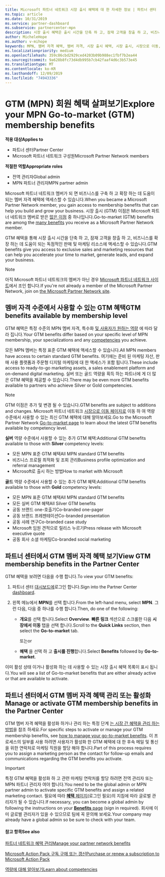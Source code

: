 ```yaml
---
title: Microsoft 파트너 네트워크 시장 출시 혜택에 대 한 자세한 정보 | 파트너 센터
ms.topic: article
ms.date: 10/31/2019
ms.service: partner-dashboard
ms.subservice: partnercenter-mpn
description: 시장 출시 혜택은 출시 시간을 단축 하 고, 잠재 고객을 창출 하 고, 비즈니스를 확장 하는 데 도움이 되는 독점적인 판매 및 마케팅 리소스에 대 한 액세스를 제공 합니다.
author: MicheleHope
ms.author: v-mihope
keywords: MPN, 멤버 자격 혜택, 멤버 자격, 시장 출시 혜택, 시장 출시, 시장으로 이동, GTM, 골드 구성원 자격, 실버 멤버 자격
ms.localizationpriority: medium
ms.openlocfilehash: 359c86cbd2929ced4203b09b988ec1fbf7b2ea44
ms.sourcegitcommit: 9a628b8fc73d4db995b7cb42faaf4d6c3b573e45
ms.translationtype: MT
ms.contentlocale: ko-KR
ms.lasthandoff: 12/09/2019
ms.locfileid: "74943336"
---
```

# <a name="explore-your-mpn-go-to-market-gtm-membership-benefits"></a><span data-ttu-id="8e6dd-104">GTM (MPN) 회원 혜택 살펴보기</span><span class="sxs-lookup"><span data-stu-id="8e6dd-104">Explore your MPN Go-to-market (GTM) membership benefits</span></span>

<span data-ttu-id="8e6dd-105">**적용 대상**</span><span class="sxs-lookup"><span data-stu-id="8e6dd-105">**Applies to**</span></span>

- <span data-ttu-id="8e6dd-106">파트너 센터</span><span class="sxs-lookup"><span data-stu-id="8e6dd-106">Partner Center</span></span>
- <span data-ttu-id="8e6dd-107">Microsoft 파트너 네트워크 구성원</span><span class="sxs-lookup"><span data-stu-id="8e6dd-107">Microsoft Partner Network members</span></span>

<span data-ttu-id="8e6dd-108">**적절한 역할**</span><span class="sxs-lookup"><span data-stu-id="8e6dd-108">**Appropriate roles**</span></span>

- <span data-ttu-id="8e6dd-109">전역 관리자</span><span class="sxs-lookup"><span data-stu-id="8e6dd-109">Global admin</span></span>
- <span data-ttu-id="8e6dd-110">MPN 파트너 관리자</span><span class="sxs-lookup"><span data-stu-id="8e6dd-110">MPN partner admin</span></span>

<span data-ttu-id="8e6dd-111">Microsoft 파트너 네트워크 멤버가 되 면 비즈니스를 구축 하 고 확장 하는 데 도움이 되는 멤버 자격 혜택에 액세스할 수 있습니다.</span><span class="sxs-lookup"><span data-stu-id="8e6dd-111">When you became a Microsoft Partner Network member, you gain access to membership benefits that can help you build and grow your business.</span></span> <span data-ttu-id="8e6dd-112">시장 출시 (GTM) 이점은 Microsoft 파트너 네트워크 멤버로 받은 [많은 이점](https://partner.microsoft.com/manage-your-partner-network-benefits) 중 하나입니다.</span><span class="sxs-lookup"><span data-stu-id="8e6dd-112">Go-to-market (GTM) benefits are among the [many benefits](https://partner.microsoft.com/manage-your-partner-network-benefits) you receive as a Microsoft Partner Network member.</span></span> 

<span data-ttu-id="8e6dd-113">GTM 혜택을 통해 시장 출시 시간을 단축 하 고, 잠재 고객을 창출 하 고, 비즈니스를 확장 하는 데 도움이 되는 독점적인 판매 및 마케팅 리소스에 액세스할 수 있습니다.</span><span class="sxs-lookup"><span data-stu-id="8e6dd-113">GTM benefits give you access to exclusive sales and marketing resources that can help you accelerate your time to market, generate leads, and expand your business.</span></span>

>[!NOTE]
><span data-ttu-id="8e6dd-114">아직 Microsoft 파트너 네트워크의 멤버가 아닌 경우 [Microsoft 파트너 네트워크 사이트](https://partner.microsoft.com/membership)에서 조인 합니다.</span><span class="sxs-lookup"><span data-stu-id="8e6dd-114">If you're not already a member of the Microsoft Partner Network, join on [the Microsoft Partner Network site](https://partner.microsoft.com/membership).</span></span>


## <a name="gtm-benefits-available-by-membership-level"></a><span data-ttu-id="8e6dd-115">멤버 자격 수준에서 사용할 수 있는 GTM 혜택</span><span class="sxs-lookup"><span data-stu-id="8e6dd-115">GTM benefits available by membership level</span></span>

<span data-ttu-id="8e6dd-116">GTM 혜택은 특정 수준의 MPN 멤버 자격, 특수화 [및 사용자가 원하는 역량](learn-about-competencies.md) 에 따라 달라 집니다.</span><span class="sxs-lookup"><span data-stu-id="8e6dd-116">Your GTM benefits differ based on your specific level of MPN membership, your specializations and any [competencies](learn-about-competencies.md) you achieve.</span></span>

<span data-ttu-id="8e6dd-117">모든 MPN 멤버는 특정 표준 GTM 혜택에 액세스할 수 있습니다.</span><span class="sxs-lookup"><span data-stu-id="8e6dd-117">All MPN members have access to certain standard GTM benefits.</span></span> <span data-ttu-id="8e6dd-118">여기에는 준비 된 마케팅 자산, 판매 사용 플랫폼과 주문형 디지털 마케팅에 대 한 액세스가 포함 됩니다.</span><span class="sxs-lookup"><span data-stu-id="8e6dd-118">These include access to ready-to-go marketing assets, a sales enablement platform and on-demand digital marketing.</span></span> <span data-ttu-id="8e6dd-119">실버 또는 골드 역량을 획득 하는 파트너에 게 더 많은 GTM 혜택을 제공할 수 있습니다.</span><span class="sxs-lookup"><span data-stu-id="8e6dd-119">There may be even more GTM benefits available to partners who achieve Silver or Gold competencies.</span></span>

>[!NOTE]
><span data-ttu-id="8e6dd-120">GTM 이점은 추가 및 변경 될 수 있습니다.</span><span class="sxs-lookup"><span data-stu-id="8e6dd-120">GTM benefits are subject to additions and changes.</span></span> <span data-ttu-id="8e6dd-121">Microsoft 파트너 네트워크 [시장으로 이동 페이지로](https://partner.microsoft.com/membership/go-to-market) 이동 하 여 역량 수준에서 사용할 수 있는 최신 GTM 혜택에 대해 알아보세요.</span><span class="sxs-lookup"><span data-stu-id="8e6dd-121">Go to the Microsoft Partner Network [Go-to-market page](https://partner.microsoft.com/membership/go-to-market) to learn about the latest GTM benefits available by competency level.</span></span>

<span data-ttu-id="8e6dd-122">**실버** 역량 수준에서 사용할 수 있는 추가 GTM 혜택:</span><span class="sxs-lookup"><span data-stu-id="8e6dd-122">Additional GTM benefits available to those with **Silver** competency levels:</span></span>

- <span data-ttu-id="8e6dd-123">모든 MPN 표준 GTM 혜택</span><span class="sxs-lookup"><span data-stu-id="8e6dd-123">All MPN standard GTM benefits</span></span>
- <span data-ttu-id="8e6dd-124">비즈니스 프로필 최적화 및 조회 관리</span><span class="sxs-lookup"><span data-stu-id="8e6dd-124">Business profile optimization and referral management</span></span>
- <span data-ttu-id="8e6dd-125">Microsoft로 출시 하는 방법</span><span class="sxs-lookup"><span data-stu-id="8e6dd-125">How to market with Microsoft</span></span>

<span data-ttu-id="8e6dd-126">**골드** 역량 수준에서 사용할 수 있는 추가 GTM 혜택:</span><span class="sxs-lookup"><span data-stu-id="8e6dd-126">Additional GTM benefits available to those with **Gold** competency levels:</span></span>

- <span data-ttu-id="8e6dd-127">모든 MPN 표준 GTM 혜택</span><span class="sxs-lookup"><span data-stu-id="8e6dd-127">All MPN standard GTM benefits</span></span>
- <span data-ttu-id="8e6dd-128">모든 실버 GTM 혜택</span><span class="sxs-lookup"><span data-stu-id="8e6dd-128">All Silver GTM benefits</span></span>
- <span data-ttu-id="8e6dd-129">공동 브랜드 one-호출기</span><span class="sxs-lookup"><span data-stu-id="8e6dd-129">Co-branded one-pager</span></span>
- <span data-ttu-id="8e6dd-130">공동 브랜드 프레젠테이션</span><span class="sxs-lookup"><span data-stu-id="8e6dd-130">Co-branded presentation</span></span>
- <span data-ttu-id="8e6dd-131">공동 사례 연구</span><span class="sxs-lookup"><span data-stu-id="8e6dd-131">Co-branded case study</span></span>
- <span data-ttu-id="8e6dd-132">Microsoft 임원 견적으로 릴리스 누르기</span><span class="sxs-lookup"><span data-stu-id="8e6dd-132">Press release with Microsoft executive quote</span></span>
- <span data-ttu-id="8e6dd-133">공동 회사 소셜 마케팅</span><span class="sxs-lookup"><span data-stu-id="8e6dd-133">Co-branded social marketing</span></span>

## <a name="view-gtm-membership-benefits-in-the-partner-center"></a><span data-ttu-id="8e6dd-134">파트너 센터에서 GTM 멤버 자격 혜택 보기</span><span class="sxs-lookup"><span data-stu-id="8e6dd-134">View GTM membership benefits in the Partner Center</span></span>

<span data-ttu-id="8e6dd-135">GTM 혜택을 보려면 다음을 수행 합니다.</span><span class="sxs-lookup"><span data-stu-id="8e6dd-135">To view your GTM benefits:</span></span>

1. <span data-ttu-id="8e6dd-136">파트너 센터 [대시보드에]( https://docs.microsoft.com/partner-center/)로그인 합니다.</span><span class="sxs-lookup"><span data-stu-id="8e6dd-136">Sign into the Partner Center [dashboard]( https://docs.microsoft.com/partner-center/).</span></span>

2. <span data-ttu-id="8e6dd-137">왼쪽 메뉴에서 **MPN**를 선택 합니다.</span><span class="sxs-lookup"><span data-stu-id="8e6dd-137">From the left-hand menu, select **MPN**.</span></span> <span data-ttu-id="8e6dd-138">그런 다음, 다음 중 하나를 수행 합니다.</span><span class="sxs-lookup"><span data-stu-id="8e6dd-138">Then, do one of the following:</span></span>

    - <span data-ttu-id="8e6dd-139">**개요**를 선택 합니다.</span><span class="sxs-lookup"><span data-stu-id="8e6dd-139">Select **Overview**.</span></span> <span data-ttu-id="8e6dd-140">**빠른 링크** 섹션으로 스크롤한 다음 **시장에서 이동** 탭을 선택 합니다.</span><span class="sxs-lookup"><span data-stu-id="8e6dd-140">Scroll to the **Quick Links** section, then select the **Go-to-market** tab.</span></span>

      <span data-ttu-id="8e6dd-141">또는</span><span class="sxs-lookup"><span data-stu-id="8e6dd-141">or</span></span>

    - <span data-ttu-id="8e6dd-142">**혜택** 을 선택 하 고 **출시를 진행**합니다.</span><span class="sxs-lookup"><span data-stu-id="8e6dd-142">Select **Benefits** followed by **Go-to-market**.</span></span>

<span data-ttu-id="8e6dd-143">이미 활성 상태 이거나 활성화 하는 데 사용할 수 있는 시장 출시 혜택 목록이 표시 됩니다.</span><span class="sxs-lookup"><span data-stu-id="8e6dd-143">You will see a list of Go-to-market benefits that are either already active or that are available to activate.</span></span>

## <a name="manage-or-activate-gtm-membership-benefits-in-the-partner-center"></a><span data-ttu-id="8e6dd-144">파트너 센터에서 GTM 멤버 자격 혜택 관리 또는 활성화</span><span class="sxs-lookup"><span data-stu-id="8e6dd-144">Manage or activate GTM membership benefits in the Partner Center</span></span>

<span data-ttu-id="8e6dd-145">GTM 멤버 자격 혜택을 활성화 하거나 관리 하는 특정 단계 [는 시장 간 혜택을 관리 하는 방법](manage-your-partner-network-benefits.md#manage-go-to-market-benefits)을 참조 하세요.</span><span class="sxs-lookup"><span data-stu-id="8e6dd-145">For specific steps to activate or manage your GTM membership benefits, see [how to manage your go-to-market benefits](manage-your-partner-network-benefits.md#manage-go-to-market-benefits).</span></span> <span data-ttu-id="8e6dd-146">이 프로세스의 일부를 사용 하려면 사용자가 활성화 한 GTM 혜택에 대 한 후속 메일 및 통신을 위한 연락처로 마케팅 직원을 할당 해야 합니다.</span><span class="sxs-lookup"><span data-stu-id="8e6dd-146">Part of this process requires you to assign a marketing person as the contact for follow-up emails and communications regarding the GTM benefits you activate.</span></span>

>[!IMPORTANT]
><span data-ttu-id="8e6dd-147">특정 GTM 혜택을 활성화 하 고 관련 마케팅 연락처를 할당 하려면 전역 관리자 또는 MPN 파트너 관리자 여야 합니다.</span><span class="sxs-lookup"><span data-stu-id="8e6dd-147">You need to be the global admin or MPN partner admin to activate specific GTM benefits and assign a related marketing contact.</span></span> <span data-ttu-id="8e6dd-148">필요에 따라 [**혜택** 페이지](https://partnercenter.microsoft.com/pcv/partnership/benefits)(로그인 필요)의 지침에 따라 글로벌 관리자가 될 수 있습니다.</span><span class="sxs-lookup"><span data-stu-id="8e6dd-148">If necessary, you can become a global admin by following the instructions on your [**Benefits** page](https://partnercenter.microsoft.com/pcv/partnership/benefits) (sign in required).</span></span> <span data-ttu-id="8e6dd-149">회사에 이미 글로벌 관리자가 있을 수 있으므로 팀에 꼭 문의해 보세요.</span><span class="sxs-lookup"><span data-stu-id="8e6dd-149">Your company may already have a global admin so be sure to check with your team.</span></span>

#### <a name="see-also"></a><span data-ttu-id="8e6dd-150">참고 항목</span><span class="sxs-lookup"><span data-stu-id="8e6dd-150">See also</span></span>

[<span data-ttu-id="8e6dd-151">파트너 네트워크 혜택 관리</span><span class="sxs-lookup"><span data-stu-id="8e6dd-151">Manage your partner network benefits</span></span>](manage-your-partner-network-benefits.md)

[<span data-ttu-id="8e6dd-152">Microsoft Action Pack 구독 구매 또는 갱신</span><span class="sxs-lookup"><span data-stu-id="8e6dd-152">Purchase or renew a subscription to Microsoft Action Pack</span></span>](mpn-get-action-pack.md)

[<span data-ttu-id="8e6dd-153">역량에 대해 알아보기</span><span class="sxs-lookup"><span data-stu-id="8e6dd-153">Learn about competencies</span></span>](learn-about-competencies.md)
